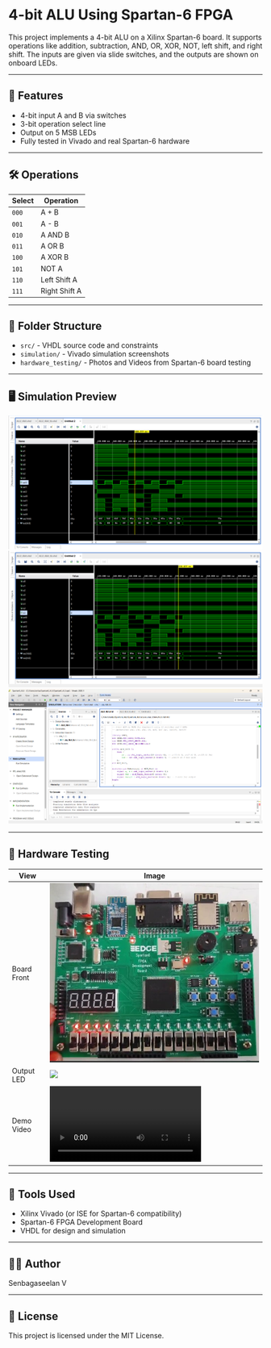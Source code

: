 # 4-bit ALU Using Spartan-6 FPGA

This project implements a 4-bit ALU on a Xilinx Spartan-6 board. It supports operations like addition, subtraction, AND, OR, XOR, NOT, left shift, and right shift. The inputs are given via slide switches, and the outputs are shown on onboard LEDs.

---

## 🧠 Features

- 4-bit input A and B via switches
- 3-bit operation select line
- Output on 5 MSB LEDs
- Fully tested in Vivado and real Spartan-6 hardware

---

## 🛠️ Operations

| Select | Operation     |
|--------|---------------|
| `000`  | A + B         |
| `001`  | A - B         |
| `010`  | A AND B       |
| `011`  | A OR B        |
| `100`  | A XOR B       |
| `101`  | NOT A         |
| `110`  | Left Shift A  |
| `111`  | Right Shift A |

---

## 📁 Folder Structure

- `src/` - VHDL source code and constraints
- `simulation/` - Vivado simulation screenshots
- `hardware_testing/` - Photos and Videos from Spartan-6 board testing

---

## 🖥️ Simulation Preview

![Vivado Simulation](vivado_simulation/waveform.png)
![Vivado Simulation](vivado_simulation/waveform2.png)
![Vivado View](vivado_simulation/vivado_code.png)

---

## 🔌 Hardware Testing

| View       | Image                          |
|------------|---------------------------------|
| Board Front | ![](hardware_testing/board.jpg) |
| Output LED  | ![](hardware_testing/board_output_led.jpg) |
| Demo Video  | ![](hardware_testing/demo.mp4)|

---

## 🔧 Tools Used

- Xilinx Vivado (or ISE for Spartan-6 compatibility)
- Spartan-6 FPGA Development Board
- VHDL for design and simulation
---

## 👨‍💻 Author

Senbagaseelan V

---

## 📜 License

This project is licensed under the MIT License.
